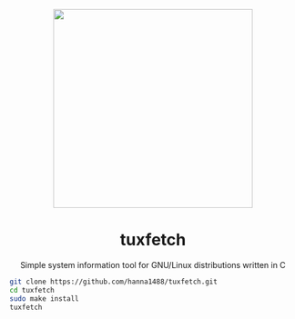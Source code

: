 <p align="center"><img src="https://i.imgur.com/YYM7iuz.png" width="350px"></p>
<h1 align="center">tuxfetch</h1>
<p align="center">Simple system information tool for GNU/Linux distributions written in C</p>

```sh
git clone https://github.com/hanna1488/tuxfetch.git
cd tuxfetch
sudo make install
tuxfetch
```

